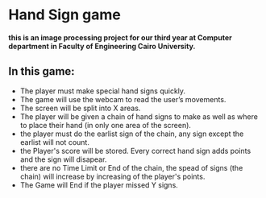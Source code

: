 # Hand Sign game
#### this is an image processing project for our third year at Computer department in Faculty of Engineering Cairo University.
## In this game:
* The player must make special hand signs quickly.<br>
* The game will use the webcam to read the user’s movements.<br>
* The screen will be split into X areas.<br>
* The player will be given a chain of hand signs to make as well as where to place their hand (in only one area of the screen).<br>
* the player must do the earlist sign of the chain, any sign except the earlist will not count.<br>
* the Player's score will be stored. Every correct hand sign adds points and the sign will disapear.<br>
* there are no Time Limit or End of the chain, the spead of signs (the chain) will increase by increasing of the player's points.<br>
* The Game will End if the player missed Y signs.<br>
